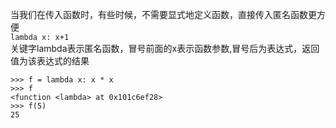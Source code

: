 当我们在传入函数时，有些时候，不需要显式地定义函数，直接传入匿名函数更方便  
`lambda x: x+1`  
关键字lambda表示匿名函数，冒号前面的x表示函数参数,冒号后为表达式，返回值为该表达式的结果  
```
>>> f = lambda x: x * x
>>> f
<function <lambda> at 0x101c6ef28>
>>> f(5)
25
```
